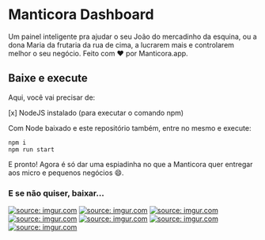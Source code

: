 # Manticora Dashboard

Um painel inteligente pra ajudar o seu João do mercadinho da esquina, ou a dona Maria da frutaria da rua de cima, a lucrarem mais e controlarem melhor o seu negócio.
Feito com ❤ por Manticora.app.

## Baixe e execute

Aqui, você vai precisar de:

[x] NodeJS instalado (para executar o comando npm)

Com Node baixado e este repositório também, entre no mesmo e execute:

```
npm i
npm run start
```

E pronto! Agora é só dar uma espiadinha no que a Manticora quer entregar aos micro e pequenos negócios 😄.

### E se não quiser, baixar...
<a href="https://imgur.com/q5AHOqQ"><img src="https://i.imgur.com/q5AHOqQ.png" title="source: imgur.com" /></a>
<a href="https://imgur.com/BFIqarG"><img src="https://i.imgur.com/BFIqarG.png" title="source: imgur.com" /></a>
<a href="https://imgur.com/YQjXpLt"><img src="https://i.imgur.com/YQjXpLt.png" title="source: imgur.com" /></a>
<a href="https://imgur.com/eWvKGom"><img src="https://i.imgur.com/eWvKGom.png" title="source: imgur.com" /></a>
<a href="https://imgur.com/TF2cvQI"><img src="https://i.imgur.com/TF2cvQI.png" title="source: imgur.com" /></a>
<a href="https://imgur.com/02A57RX"><img src="https://i.imgur.com/02A57RX.png" title="source: imgur.com" /></a>
<a href="https://imgur.com/dsRDsCT"><img src="https://i.imgur.com/dsRDsCT.png" title="source: imgur.com" /></a>
